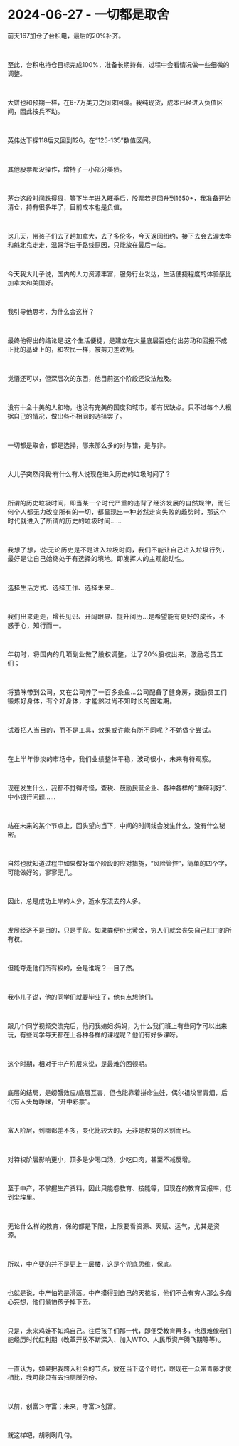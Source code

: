 # 2024-06-27 - 一切都是取舍

<p style="visibility: visible;">前天167加仓了台积电，最后的20%补齐。</p><p style="visibility: visible;"><br style="visibility: visible;"></p><p style="visibility: visible;">至此，台积电持仓目标完成100%，准备长期持有，过程中会看情况做一些细微的调整。</p><p style="visibility: visible;"><br style="visibility: visible;"></p><p style="visibility: visible;">大饼也和预期一样，在6-7万美刀之间来回蹦。我纯现货，成本已经进入负值区间，因此按兵不动。</p><p style="visibility: visible;"><br style="visibility: visible;"></p><p style="visibility: visible;">英伟达下探118后又回到126，在“125-135”数值区间。</p><p style="visibility: visible;"><br style="visibility: visible;"></p><p style="visibility: visible;">其他股票都没操作，增持了一小部分美债。</p><p style="visibility: visible;"><br style="visibility: visible;"></p><p style="visibility: visible;">茅台这段时间跌得狠，等下半年进入旺季后，股票若是回升到1650+，我准备开始清仓，持有很多年了，目前成本也是负值。</p><p style="visibility: visible;"><br style="visibility: visible;"></p><p style="visibility: visible;">这几天，带孩子们去了趟加拿大，去了多伦多，今天返回纽约，接下去会去渥太华和魁北克走走，温哥华由于路线原因，只能放在最后一站。</p><p style="visibility: visible;"><br style="visibility: visible;"></p><p style="visibility: visible;">今天我大儿子说，国内的人力资源丰富，服务行业发达，生活便捷程度的体验感比加拿大和美国好。</p><p style="visibility: visible;"><br style="visibility: visible;"></p><p style="visibility: visible;">我引导他思考，为什么会这样？</p><p style="visibility: visible;"><br style="visibility: visible;"></p><p style="visibility: visible;">最终他得出的结论是:这个生活便捷，是建立在大量底层百姓付出劳动和回报不成正比的基础上的，和农民一样，被剪刀差收割。</p><p style="visibility: visible;"><br style="visibility: visible;"></p><p style="visibility: visible;">觉悟还可以，但深层次的东西，他目前这个阶段还没法触及。</p><p style="visibility: visible;"><br style="visibility: visible;"></p><p style="visibility: visible;">没有十全十美的人和物，也没有完美的国度和城市，都有优缺点。只不过每个人根据自己的情况，做出各不相同的选择罢了。</p><p style="visibility: visible;"><br style="visibility: visible;"></p><p style="visibility: visible;">一切都是取舍，都是选择，哪来那么多的对与错，是与非。</p><p style="visibility: visible;"><br style="visibility: visible;"></p><p style="visibility: visible;">大儿子突然问我:有什么有人说现在进入历史的垃圾时间了？</p><p style="visibility: visible;"><br style="visibility: visible;"></p><p style="visibility: visible;">所谓的历史垃圾时间，即<span style="background-color: transparent; letter-spacing: 0.034em; caret-color: var(--weui-BRAND); visibility: visible;">当某一个时代严重的违背了经济发展的自然规律，而任何个人都无力改变所有的一切，都呈现出一种必然走向失败的趋势时，那这个时代就进入了所谓的历史的垃圾时间……</span></p><p style="visibility: visible;"><span style="background-color: transparent; letter-spacing: 0.034em; caret-color: var(--weui-BRAND); visibility: visible;"><br style="visibility: visible;"></span></p><p style="visibility: visible;"><span style="background-color: transparent; letter-spacing: 0.034em; caret-color: var(--weui-BRAND); visibility: visible;">我想了想，说:无论历史是不是进入垃圾时间，我们不能让自己进入垃圾行列，最好是让自己始终处于有选择的境地。即发挥人的主观能动性。</span></p><p><span style="background-color: transparent;letter-spacing: 0.034em;caret-color: var(--weui-BRAND);"><br></span></p><p><span style="background-color: transparent;letter-spacing: 0.034em;caret-color: var(--weui-BRAND);">选择生活方式、选择工作、选择未来…</span></p><p><span style="background-color: transparent;letter-spacing: 0.034em;caret-color: var(--weui-BRAND);"><br></span></p><p><span style="background-color: transparent;letter-spacing: 0.034em;caret-color: var(--weui-BRAND);">我们出来走走，增长见识、开阔眼界、提升阅历…是希望能有更好的成长，不惑于心，知行而一。</span></p><p><span style="background-color: transparent;letter-spacing: 0.034em;caret-color: var(--weui-BRAND);"><br></span></p><p><span style="letter-spacing: 0.578px;">年初时，将国内的几项副业做了股权调整，让了20%股权出来，激励老员工们；</span></p><p><span style="letter-spacing: 0.578px;"><br></span></p><p><span style="letter-spacing: 0.578px;">将猫咪带到公司，又在公司养了一百多条鱼…公司配备了健身房，鼓励员工们锻炼好身体，有个好身体，才能熬过尚不知时长的困难期。</span></p><p><br></p><p><span style="letter-spacing: 0.578px;">试着把人当目的，而不是工具，效果或许能有所不同呢？不妨做个尝试。</span></p><p><span style="letter-spacing: 0.578px;"></span><br></p><p><span style="letter-spacing: 0.578px;">在上半年惨淡的市场中，我们业绩整体平稳，波动很小，未来有待观察。</span></p><p><br></p><p>现在发生什么，我都不觉得奇怪，查税、鼓励民营企业、各种各样的“重磅利好”、中小银行问题……</p><p><br></p><p>站在未来的某个节点上，回头望向当下，中间的时间线会发生什么，没有什么秘密。</p><p><br></p><p>自然也就知道过程中如果做好每个阶段的应对措施，“风险管控”，简单的四个字，可能做好的，寥寥无几。</p><p><br></p><p>因此，总是成功上岸的人少，逝水东流去的人多。</p><p><br></p><p>发展经济不是目的，只是手段。如果粪便价比黄金，穷人们就会丧失自己肛门的所有权。</p><p><br></p><p>但能夺走他们所有权的，会是谁呢？一目了然。</p><p><br></p><p>我小儿子说，他的同学们就要毕业了，他有点想他们。</p><p><br></p><p>跟几个同学视频交流完后，他问我媳妇:妈妈，为什么我们班上有些同学可以出来玩，有些同学每天都在上各种各样的课程呢？他们有好多课呀。</p><p><br></p><p>这个时期，相对于中产阶层来说，是最难的困顿期。</p><p><br></p><p>底层的结局，是螃蟹效应/底层互害，但也能靠着拼命生娃，偶尔祖坟冒青烟，后代有人头角峥嵘，“开中彩票”。</p><p><br></p><p>富人阶层，到哪都差不多，变化比较大的，无非是权势的区别而已。</p><p><br></p><p>对特权阶层影响更小，顶多是少喝口汤，少吃口肉，甚至不减反增。</p><p><br></p><p>至于中产，不掌握生产资料，因此只能卷教育、技能等，但现在的教育回报率，低到尘埃里。</p><p><span style="background-color: transparent;letter-spacing: 0.034em;caret-color: var(--weui-BRAND);"><br></span></p><p><span style="background-color: transparent;letter-spacing: 0.034em;caret-color: var(--weui-BRAND);">无论什么样的教育，保的都是下限，上限要看资源、天赋、运气，尤其是资源。</span></p><p><span style="background-color: transparent;letter-spacing: 0.034em;caret-color: var(--weui-BRAND);"><br></span></p><p>所以，中产要的并不是更上一层楼，这是个兜底思维，保底。</p><p><br></p><p>也就是说，中产怕的是滑落。中产摸得到自己的天花板，他们不会有穷人那么多痴心妄想，他们最怕孩子掉下去。</p><p><br></p><p>只是，未来鸡娃不如鸡自己。往后孩子们那一代，即便受教育再多，也很难像我们能经历时代红利期（改革开放不断深入、加入WTO、人民币资产腾飞期等等）。</p><p><br></p><p>一直认为，如果把我跨入社会的节点，放在当下这个时代，跟现在一众常青藤才俊相比，我可能只有去扫厕所的份。</p><p><br></p><p>以前，创富＞守富；未来，守富＞创富。</p><p><br></p><p>就这样吧，胡咧咧几句。</p><p style="display: none;"><mp-style-type data-value="10000"></mp-style-type></p>
